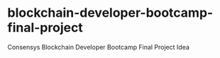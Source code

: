 # blockchain-developer-bootcamp-final-project
Consensys Blockchain Developer Bootcamp Final Project Idea
